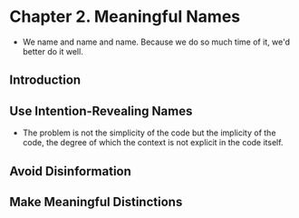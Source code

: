 # Chapter 2. Meaningful Names

- We name and name and name. Because we do so much time of it, we'd better do it well.

## Introduction

## Use Intention-Revealing Names

- The problem is not the simplicity of the code but the implicity of the code, the degree of which the context is not explicit in the code itself.

## Avoid Disinformation

## Make Meaningful Distinctions
